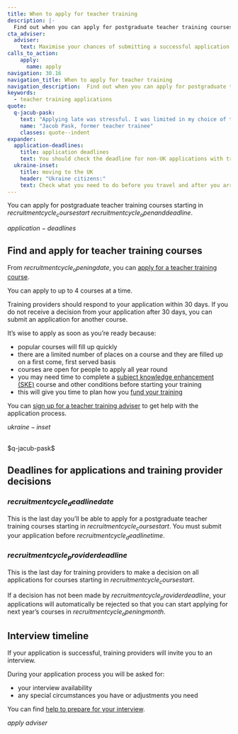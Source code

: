 ```yaml
---
title: When to apply for teacher training
description: |-
  Find out when you can apply for postgraduate teacher training courses and the deadline for submitting an application.
cta_adviser:
  adviser:
    text: Maximise your chances of submitting a successful application with the support of a dedicated adviser with years of teaching experience. Chat by phone, text or email, as little or as often as you need.
calls_to_action:
    apply:
      name: apply
navigation: 30.16
navigation_title: When to apply for teacher training
navigation_description:  Find out when you can apply for postgraduate teacher training courses.
keywords:
  - teacher training applications
quote:
  q-jacub-pask:
    text: "Applying late was stressful. I was limited in my choice of teacher training course provider, and I'd lost my GCSE certificates. I had to go back to my school and get new copies so I could confirm my place on the course and my student finance."
    name: "Jacob Pask, former teacher trainee"
    classes: quote--indent
expander:
  application-deadlines:
    title: application deadlines
    text: You should check the deadline for non-UK applications with training providers. They may close earlier than for other applicants. 
  ukraine-inset:
    title: moving to the UK
    header: "Ukraine citizens:"
    text: Check what you need to do before you travel and after you arrive <a href="https://www.gov.uk/guidance/move-to-the-uk-if-youre-from-ukraine">if you're moving to the UK from Ukraine</a>.
---
```


You can apply for postgraduate teacher training courses starting in $recruitmentcycle_coursestart$ $recruitmentcycle_openanddeadline$. 

$application-deadlines$

## Find and apply for teacher training courses

From $recruitmentcycle_openingdate$, you can <a href="https://www.gov.uk/apply-for-teacher-training">apply for a teacher training course</a>.
 
You can apply to up to 4 courses at a time.  

Training providers should respond to your application within 30 days. If you do not receive a decision from your application after 30 days, you can submit an application for another course. 

It’s wise to apply as soon as you’re ready because:

<ul>
  <li> popular courses will fill up quickly </li>
  <li>there are a limited number of places on a course and they are filled up on a first come, first served basis</li>  
  <li>courses are open for people to apply all year round</li>  
  <li>you may need time to complete a <a href="/how-to-apply-for-teacher-training/subject-knowledge-enhancement">subject knowledge enhancement (SKE)</a> course and other conditions before starting your training</li> 
  <li>this will give you time to plan how you <a href="/funding-and-support">fund your training</a></li>
</ul>

You can <a href="/teacher-training-adviser/sign_up/identity">sign up for a teacher training adviser</a> to get help with the application process. 

$ukraine-inset$

<br />
$q-jacub-pask$
<br />



## Deadlines for applications and training provider decisions 

### $recruitmentcycle_deadlinedate$

This is the last day you’ll be able to apply for a postgraduate teacher training courses starting in $recruitmentcycle_coursestart$. You must submit your application before $recruitmentcycle_deadlinetime$.

### $recruitmentcycle_providerdeadline$

This is the last day for training providers to make a decision on all applications for courses starting in $recruitmentcycle_coursestart$. 

If a decision has not been made by $recruitmentcycle_providerdeadline$, your applications will automatically be rejected so that you can start applying for next year’s courses in $recruitmentcycle_openingmonth$. 

## Interview timeline 

If your application is successful, training providers will invite you to an interview.  

During your application process you will be asked for: 
<ul> 
  <li>your interview availability </li>
  <li>any special circumstances you have or adjustments you need </li>
</ul>

You can find <a href="/how-to-apply-for-teacher-training/teacher-training-interview">help to prepare for your interview</a>. 

$apply$
$adviser$
